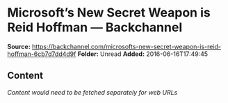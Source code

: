 # Microsoft’s New Secret Weapon is Reid Hoffman — Backchannel

**Source:** https://backchannel.com/microsofts-new-secret-weapon-is-reid-hoffman-6cb7d7dd4d9f
**Folder:** Unread
**Added:** 2016-06-16T17:49:45




## Content
*Content would need to be fetched separately for web URLs*
